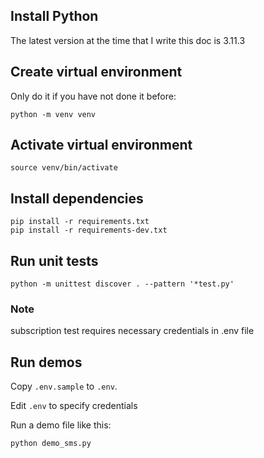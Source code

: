 ## Install Python

The latest version at the time that I write this doc is 3.11.3

## Create virtual environment

Only do it if you have not done it before:

```
python -m venv venv
```

## Activate virtual environment

```
source venv/bin/activate
```

## Install dependencies

```
pip install -r requirements.txt
pip install -r requirements-dev.txt
```

## Run unit tests

```
python -m unittest discover . --pattern '*test.py'
```

### Note

subscription test requires necessary credentials in .env file

## Run demos

Copy `.env.sample` to `.env`.

Edit `.env` to specify credentials

Run a demo file like this:

```
python demo_sms.py
```
